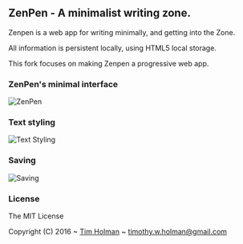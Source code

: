 ## ZenPen - A minimalist writing zone.

Zenpen is a web app for writing minimally, and getting into the Zone.

All information is persistent locally, using HTML5 local storage.

This fork focuses on making Zenpen a progressive web app.

### ZenPen's minimal interface
![ZenPen](https://i.imgur.com/uP8Ensx.png)

### Text styling
![Text Styling](https://i.imgur.com/J8T88O7.png)

### Saving
![Saving](https://i.imgur.com/TkXX4aI.png)

### License

The MIT License

Copyright (C) 2016 ~ [Tim Holman](http://tholman.com) ~ timothy.w.holman@gmail.com
